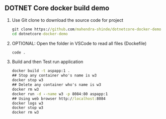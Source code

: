 ## DOTNET Core docker build demo

1. Use Git clone to download the source code for project

    ```cmd
    git clone https://github.com/mahendra-shinde/dotnetcore-docker-demo
    cd dotnetcore-docker-demo
    ```

2.  OPTIONAL: Open the folder in VSCode to read all files (Dockefile)

    ```cmd
    code .
    ```

3.  Build and then Test run application

    ```cmd
    docker build -t aspapp:1 . 
    ## Stop any container who's name is w3
    docker stop w3
    ## Delete any container who's name is w3
    docker rm w3
    docker run -d --name w3 -p 8084:80 aspapp:1
    ## Using web browser http://localhost:8084
    docker logs w3
    docker stop w3
    docker rm w3
    ```